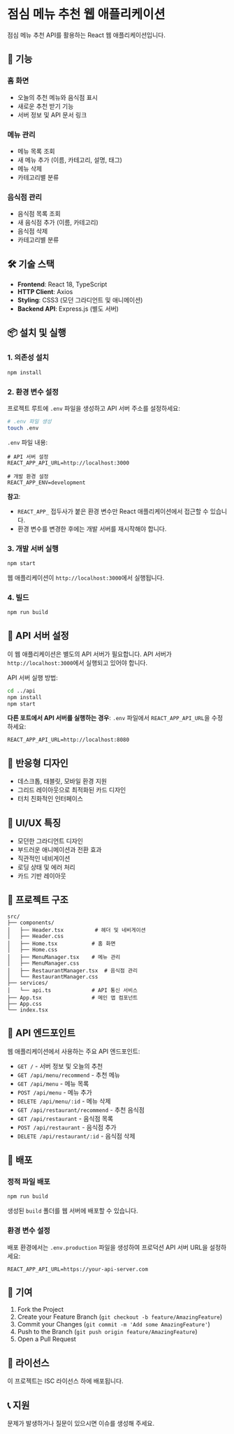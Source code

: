 # 점심 메뉴 추천 웹 애플리케이션

점심 메뉴 추천 API를 활용하는 React 웹 애플리케이션입니다.

## 🚀 기능

### 홈 화면

- 오늘의 추천 메뉴와 음식점 표시
- 새로운 추천 받기 기능
- 서버 정보 및 API 문서 링크

### 메뉴 관리

- 메뉴 목록 조회
- 새 메뉴 추가 (이름, 카테고리, 설명, 태그)
- 메뉴 삭제
- 카테고리별 분류

### 음식점 관리

- 음식점 목록 조회
- 새 음식점 추가 (이름, 카테고리)
- 음식점 삭제
- 카테고리별 분류

## 🛠️ 기술 스택

- **Frontend**: React 18, TypeScript
- **HTTP Client**: Axios
- **Styling**: CSS3 (모던 그라디언트 및 애니메이션)
- **Backend API**: Express.js (별도 서버)

## 📦 설치 및 실행

### 1. 의존성 설치

```bash
npm install
```

### 2. 환경 변수 설정

프로젝트 루트에 `.env` 파일을 생성하고 API 서버 주소를 설정하세요:

```bash
# .env 파일 생성
touch .env
```

`.env` 파일 내용:

```env
# API 서버 설정
REACT_APP_API_URL=http://localhost:3000

# 개발 환경 설정
REACT_APP_ENV=development
```

**참고**:

- `REACT_APP_` 접두사가 붙은 환경 변수만 React 애플리케이션에서 접근할 수 있습니다.
- 환경 변수를 변경한 후에는 개발 서버를 재시작해야 합니다.

### 3. 개발 서버 실행

```bash
npm start
```

웹 애플리케이션이 `http://localhost:3000`에서 실행됩니다.

### 4. 빌드

```bash
npm run build
```

## 🔧 API 서버 설정

이 웹 애플리케이션은 별도의 API 서버가 필요합니다. API 서버가 `http://localhost:3000`에서 실행되고 있어야 합니다.

API 서버 실행 방법:

```bash
cd ../api
npm install
npm start
```

**다른 포트에서 API 서버를 실행하는 경우**:
`.env` 파일에서 `REACT_APP_API_URL`을 수정하세요:

```env
REACT_APP_API_URL=http://localhost:8080
```

## 📱 반응형 디자인

- 데스크톱, 태블릿, 모바일 환경 지원
- 그리드 레이아웃으로 최적화된 카드 디자인
- 터치 친화적인 인터페이스

## 🎨 UI/UX 특징

- 모던한 그라디언트 디자인
- 부드러운 애니메이션과 전환 효과
- 직관적인 네비게이션
- 로딩 상태 및 에러 처리
- 카드 기반 레이아웃

## 📁 프로젝트 구조

```
src/
├── components/
│   ├── Header.tsx          # 헤더 및 네비게이션
│   ├── Header.css
│   ├── Home.tsx           # 홈 화면
│   ├── Home.css
│   ├── MenuManager.tsx    # 메뉴 관리
│   ├── MenuManager.css
│   ├── RestaurantManager.tsx  # 음식점 관리
│   └── RestaurantManager.css
├── services/
│   └── api.ts             # API 통신 서비스
├── App.tsx                # 메인 앱 컴포넌트
├── App.css
└── index.tsx
```

## 🔌 API 엔드포인트

웹 애플리케이션에서 사용하는 주요 API 엔드포인트:

- `GET /` - 서버 정보 및 오늘의 추천
- `GET /api/menu/recommend` - 추천 메뉴
- `GET /api/menu` - 메뉴 목록
- `POST /api/menu` - 메뉴 추가
- `DELETE /api/menu/:id` - 메뉴 삭제
- `GET /api/restaurant/recommend` - 추천 음식점
- `GET /api/restaurant` - 음식점 목록
- `POST /api/restaurant` - 음식점 추가
- `DELETE /api/restaurant/:id` - 음식점 삭제

## 🚀 배포

### 정적 파일 배포

```bash
npm run build
```

생성된 `build` 폴더를 웹 서버에 배포할 수 있습니다.

### 환경 변수 설정

배포 환경에서는 `.env.production` 파일을 생성하여 프로덕션 API 서버 URL을 설정하세요:

```env
REACT_APP_API_URL=https://your-api-server.com
```

## 🤝 기여

1. Fork the Project
2. Create your Feature Branch (`git checkout -b feature/AmazingFeature`)
3. Commit your Changes (`git commit -m 'Add some AmazingFeature'`)
4. Push to the Branch (`git push origin feature/AmazingFeature`)
5. Open a Pull Request

## 📄 라이선스

이 프로젝트는 ISC 라이선스 하에 배포됩니다.

## 📞 지원

문제가 발생하거나 질문이 있으시면 이슈를 생성해 주세요.
